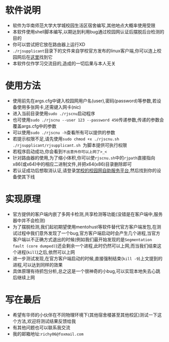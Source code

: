# 软件说明
 - 软件为华南师范大学大学城校园生活区宿舍编写,其他地点大概率使用受限
 - 本软件使用shell脚本编写,以期达到利用bug通过校园网认证后摆脱后台检测的目的
 - 你可以尝试把它放在路由器上运行XD
 - `./rjsupplicant`目录下的文件来自学校官方发布的linux客户端,你可以连上校园网后在[这里](http://10.10.232.51:8012/Setup/index.htm)找到它
 - 本软件仅作学习交流目的,造成的一切后果与本人无关

# 使用方法
 - 使用前先在args.cfg中键入校园网用户名(user),密码(password)等参数,若设备使用多张网卡,还需键入网卡(nic)
 - 进入当前目录使用`sudo ./rjscnu`启动程序
 - 也可使用`sudo ./rjscnu --user 123 --password 456`传递参数,传递的参数会覆盖args.cfg中的参数
 - 可以使用`sudo ./rjscnu -h`查看所有可以提供的参数
 - 若提示权限不足,请先使用`sudo chmod +x ./rjscnu.sh ./rjsupplicant/rjsupplicant.sh `为脚本提供可执行权限
 - 若程序启动成功,你会看到`不出意外你可以上网了>_<`
 - 针对路由器的使用,为了缩小体积,你可以使`rjscnu.sh`中的`rjpath`直接指向x86(或x64)中的相应二进制文件,并把x64(x86)目录删除即可
 - 若认证成功后想取消认证,请登录[学校的校园网自助服务平台](https://inet.scnu.edu.cn/selfservice/),然后找到你的设备使其下线

 # 实现原理
 - 官方提供的客户端内嵌了多网卡检测,共享检测等功能(没错是在客户端中,服务器中并不会检测)
 - 为了摆脱检测,我们起初期望使用mentohust等软件替代官方客户端发包,在测试过程中我们意外发现了一个bug,官方客户端启动时会产生几个进程,当官方客户端以不正确方式退出的时候(例如我们最开始发现的是`Segmentation fault (core dumped)`)还会剩余一个进程,此时仍然可以上网,而当我们结束这个进程(`kill`)之后,依然可以上网
 - 进一步测试发现,在官方客户端启动的时候,直接强制结束(`kill -9`)上文提到的进程,可以达到同样的效果
 - 具体原理有待抓包分析,总之这是一个很神奇的小bug,可以实现本地失去心跳后继续上网

 # 写在最后
 - 希望有华师的小伙伴在不同物理环境下(其他宿舍楼甚至其他校区)测试一下这个方法,欢迎将测试结果反馈给我
 - 有其他问题也可以联系我交流
 - 我的邮箱地址:`richy06@foxmail.com`